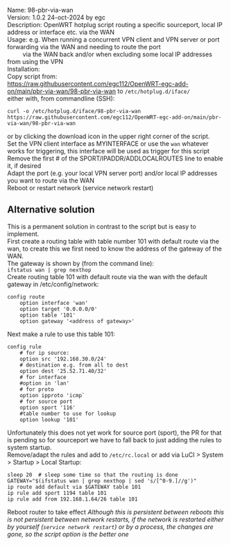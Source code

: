 Name: 98-pbr-via-wan  
Version: 1.0.2 24-oct-2024 by egc  
Description: OpenWRT hotplug script routing a specific sourceport, local IP address or interface etc. via the WAN  
Usage: e.g. When running a concurrent VPN client and VPN server or port forwarding via the WAN and needing to route the port  
&nbsp;&nbsp;&nbsp;&nbsp;&nbsp;&nbsp;&nbsp;&nbsp;&nbsp;via the WAN back and/or when excluding some local IP addresses from using the VPN  
Installation:  
Copy script from:   
 https://raw.githubusercontent.com/egc112/OpenWRT-egc-add-on/main/pbr-via-wan/98-pbr-via-wan to `/etc/hotplug.d/iface/`  
either with, from commandline (SSH):  
```
curl -o /etc/hotplug.d/iface/98-pbr-via-wan https://raw.githubusercontent.com/egc112/OpenWRT-egc-add-on/main/pbr-via-wan/98-pbr-via-wan
```
or by clicking the download icon in the upper right corner of the script.  
Set the VPN client interface as MYINTERFACE or use the `wan` whatever works for triggering, this interface will be used as trigger for this script  
Remove the first # of the SPORT/IPADDR/ADDLOCALROUTES line to enable it, if desired  
Adapt the port (e.g. your local VPN server port) and/or local IP addresses you want to route via the WAN  
Reboot or restart network (service network restart)  

## Alternative solution
This is a permanent solution in contrast to the script but is easy to implement.  
First create a routing table with table number 101 with default route via the wan, to create this we first need to know the address of the gateway of the WAN.  
The gateway is shown by (from the command line):  
`ifstatus wan | grep nexthop`  
Create routing table 101 with default route via the wan with the default gateway in /etc/config/network:  
```
config route
	option interface 'wan'
	option target '0.0.0.0/0'
	option table '101'
	option gateway '<address of gateway>'
```
Next make a rule to use this table 101:  
```
config rule
	# for ip source:
	option src '192.168.30.0/24'
	# destination e.g. from all to dest
	option dest '25.52.71.40/32'
	# for interface
	#option in 'lan'
	# for proto
	option ipproto 'icmp`
	# for source port
	option sport '116'
	#table number to use for lookup
	option lookup '101'
```
  
Unfortunately this does not yet work for source port (sport), the PR for that is pending so for sourceport we have to fall back to just adding the rules to system startup.  
Remove/adapt the rules and add to `/etc/rc.local` or add via LuCI > System > Startup > Local Startup:
```
sleep 20  # sleep some time so that the routing is done
GATEWAY="$(ifstatus wan | grep nexthop | sed 's/[^0-9.]//g')"  
ip route add default via $GATEWAY table 101  
ip rule add sport 1194 table 101
ip rule add from 192.168.1.64/26 table 101
```
Reboot router to take effect
*Although this is persistent between reboots this is not persistent between network restarts, if the network is restarted either by yourself (`service network restart`) or by a process, the changes are gone, so the script option is the better one*  
